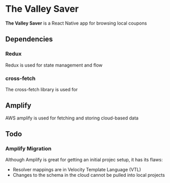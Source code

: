 # The Valley Saver

**The Valley Saver** is a React Native app for browsing local coupons 

## Dependencies

### Redux
Redux is used for state management and flow

### cross-fetch
The cross-fetch library is used for 

## Amplify
AWS amplify is used for fetching and storing cloud-based data

## Todo

### Amplify Migration 
Although Amplify is great for getting an initial projec setup, it
has its flaws:
  - Resolver mappings are in Velocity Template Language (VTL)
  - Changes to the schema in the cloud cannot be pulled into local projects 